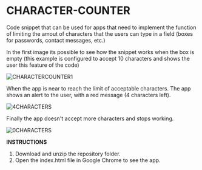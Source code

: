 # CHARACTER-COUNTER

Code snippet that can be used for apps that need to implement the function of limiting the amout of characters that the users can type in a field (boxes for passwords, contact messages, etc.)

In the first image its possible to see how the snippet works when the box is empty (this example is configured to accept 10 characters and shows the user this feature of the code)

![CHARACTERCOUNTER1](https://github.com/anferebu/CHARACTER-COUNTER/blob/master/10characters.jpg)

When the app is near to reach the limit of acceptable characters.  The app shows an alert to the user, with a red message (4 characters left).

![4CHARACTERS](https://github.com/anferebu/CHARACTER-COUNTER/blob/master/4characters.jpg)

Finally the app doesn't accept more characters and stops working.

![0CHARACTERS](https://github.com/anferebu/CHARACTER-COUNTER/blob/master/0characters.jpg)

<strong>INSTRUCTIONS</strong>

1. Download and unzip the repository folder.
2. Open the index.html file in Google Chrome to see the app.
